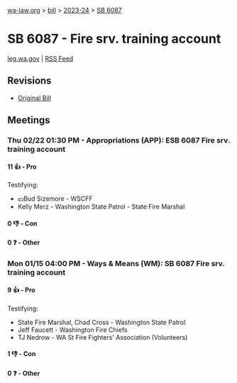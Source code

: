 [wa-law.org](/) > [bill](/bill/) > [2023-24](/bill/2023-24/) > [SB 6087](/bill/2023-24/sb/6087/)

# SB 6087 - Fire srv. training account
[leg.wa.gov](https://app.leg.wa.gov/billsummary?BillNumber=6087&Year=2023&Initiative=false) | [RSS Feed](./rss.xml)

## Revisions
* [Original Bill](1/)

## Meetings
### Thu 02/22 01:30 PM - Appropriations (APP): ESB 6087 Fire srv. training account
#### 11 👍 - Pro
Testifying:
* 💵Bud Sizemore - WSCFF
* Kelly Merz - Washington State Patrol - State Fire Marshal

#### 0 👎 - Con

#### 0 ❓ - Other

### Mon 01/15 04:00 PM - Ways & Means (WM): SB 6087 Fire srv. training account
#### 9 👍 - Pro
Testifying:
* State Fire Marshal, Chad Cross - Washington State Patrol
* Jeff Faucett - Washington Fire Chiefs
* TJ Nedrow - WA St Fire Fighters' Association (Volunteers)

#### 1 👎 - Con

#### 0 ❓ - Other

